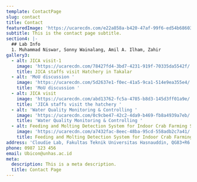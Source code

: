 ```yaml
---
template: ContactPage
slug: contact
title: Contact
featuredImage: 'https://ucarecdn.com/e22a858a-b420-47af-99f6-ed54b6860333/'
subtitle: This is the contact page subtitle.
section4: |-
  ## Lab Info
  1. Muhammad Niswar, Sonny Wainalang, Amil A. Ilham, Zahir 
gallery3: 
  - alt: JICA visit-1
    image: 'https://ucarecdn.com/78427fd4-3bd7-4231-919f-70335da5542f/'
    title: JICA staffs visit Hatchery in Takalar
  - alt: 'MoU discussion '
    image: 'https://ucarecdn.com/5d2637e1-f0ec-41a5-9ca1-514e9ea355e4/'
    title: 'MoU discussion '
  - alt: JICA visit
    image: 'https://ucarecdn.com/abd13762-fc5a-4785-b8d3-145d3ff01a9e/'
    title: 'JICA staffs visit the hatchery '
  - alt: 'Water Quality Monitoring & Controlling '
    image: 'https://ucarecdn.com/0c9cbe47-42c2-4da9-b469-fb8a4939a7eb/'
    title: 'Water Quality Monitoring & Controlling '
  - alt: Feeding and Molting Detection System for Indoor Crab Farming Setup
    image: 'https://ucarecdn.com/a7432fac-8eec-48ba-95cd-558adb2c7a41/'
    title: Feeding and Molting Detection System for Indoor Crab Farming Setup
address: 'Cloudie Lab, Fakultas Teknik Universitas Hasnauddin, QG83+R6 Makassar'
phone: 0987 123 456
email: Ubicon@unhas.ac.id
meta:
  description: This is a meta description.
  title: Contact Page
---
```


